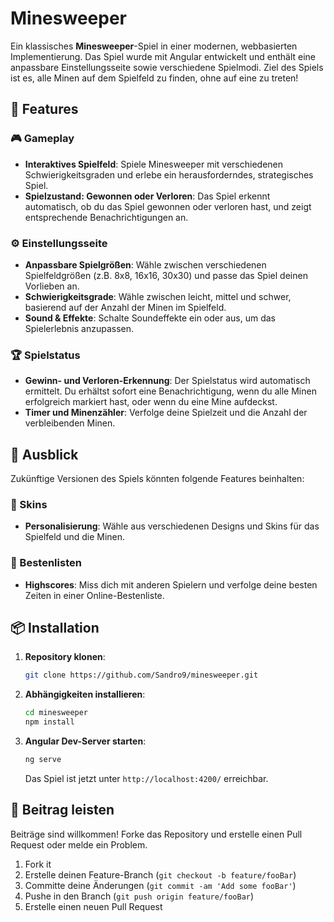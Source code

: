 # Minesweeper


Ein klassisches **Minesweeper**-Spiel in einer modernen, webbasierten Implementierung. Das Spiel wurde mit Angular entwickelt und enthält eine anpassbare Einstellungsseite sowie verschiedene Spielmodi. Ziel des Spiels ist es, alle Minen auf dem Spielfeld zu finden, ohne auf eine zu treten!

## 🚀 Features

### 🎮 Gameplay
- **Interaktives Spielfeld**: Spiele Minesweeper mit verschiedenen Schwierigkeitsgraden und erlebe ein herausforderndes, strategisches Spiel.
- **Spielzustand: Gewonnen oder Verloren**: Das Spiel erkennt automatisch, ob du das Spiel gewonnen oder verloren hast, und zeigt entsprechende Benachrichtigungen an.

### ⚙️ Einstellungsseite
- **Anpassbare Spielgrößen**: Wähle zwischen verschiedenen Spielfeldgrößen (z.B. 8x8, 16x16, 30x30) und passe das Spiel deinen Vorlieben an.
- **Schwierigkeitsgrade**: Wähle zwischen leicht, mittel und schwer, basierend auf der Anzahl der Minen im Spielfeld.
- **Sound & Effekte**: Schalte Soundeffekte ein oder aus, um das Spielerlebnis anzupassen.

### 🏆 Spielstatus
- **Gewinn- und Verloren-Erkennung**: Der Spielstatus wird automatisch ermittelt. Du erhältst sofort eine Benachrichtigung, wenn du alle Minen erfolgreich markiert hast, oder wenn du eine Mine aufdeckst.
- **Timer und Minenzähler**: Verfolge deine Spielzeit und die Anzahl der verbleibenden Minen.

## 🌟 Ausblick
Zukünftige Versionen des Spiels könnten folgende Features beinhalten:

### 🎨 Skins
- **Personalisierung**: Wähle aus verschiedenen Designs und Skins für das Spielfeld und die Minen.

### 🏅 Bestenlisten
- **Highscores**: Miss dich mit anderen Spielern und verfolge deine besten Zeiten in einer Online-Bestenliste.

## 📦 Installation

1. **Repository klonen**:
    ```bash
    git clone https://github.com/Sandro9/minesweeper.git
    ```

2. **Abhängigkeiten installieren**:
    ```bash
    cd minesweeper
    npm install
    ```

3. **Angular Dev-Server starten**:
    ```bash
    ng serve
    ```
    Das Spiel ist jetzt unter `http://localhost:4200/` erreichbar.

## 🤝 Beitrag leisten

Beiträge sind willkommen! Forke das Repository und erstelle einen Pull Request oder melde ein Problem.

1. Fork it
2. Erstelle deinen Feature-Branch (`git checkout -b feature/fooBar`)
3. Committe deine Änderungen (`git commit -am 'Add some fooBar'`)
4. Pushe in den Branch (`git push origin feature/fooBar`)
5. Erstelle einen neuen Pull Request
